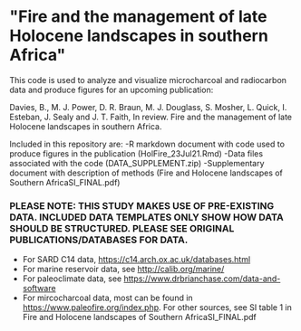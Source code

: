 # "Fire and the management of late Holocene landscapes in southern Africa"
This code is used to analyze and visualize microcharcoal and radiocarbon data and produce figures for an upcoming publication: 

Davies, B., M. J. Power, D. R. Braun, M. J. Douglass, S. Mosher, L. Quick, I. Esteban, J. Sealy and J. T. Faith, In review. Fire and the management of late Holocene landscapes in southern Africa. 

Included in this repository are:
-R markdown document with code used to produce figures in the publication (HolFire_23Jul21.Rmd)
-Data files associated with the code (DATA_SUPPLEMENT.zip)
-Supplementary document with description of methods (Fire and Holocene landscapes of Southern AfricaSI_FINAL.pdf)

### PLEASE NOTE: THIS STUDY MAKES USE OF PRE-EXISTING DATA. INCLUDED DATA TEMPLATES ONLY SHOW HOW DATA SHOULD BE STRUCTURED. PLEASE SEE ORIGINAL PUBLICATIONS/DATABASES FOR DATA.
* For SARD C14 data, https://c14.arch.ox.ac.uk/databases.html
* For marine reservoir data, see http://calib.org/marine/ 
* For paleoclimate data, see https://www.drbrianchase.com/data-and-software
* For mircocharcoal data, most can be found in https://www.paleofire.org/index.php. For other sources, see SI table 1 in Fire and Holocene landscapes of Southern AfricaSI_FINAL.pdf
